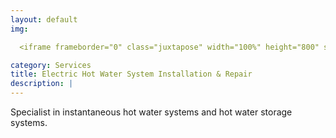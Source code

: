 ```yaml
---
layout: default
img:

  <iframe frameborder="0" class="juxtapose" width="100%" height="800" src="https://cdn.knightlab.com/libs/juxtapose/latest/embed/index.html?uid=c33f9616-8461-11eb-83c8-ebb5d6f907df"></iframe>

category: Services
title: Electric Hot Water System Installation & Repair
description: |
---
```

Specialist in instantaneous hot water systems and hot water storage systems.
